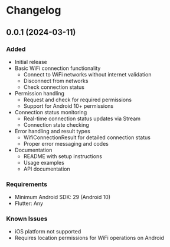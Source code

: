 # Changelog

## 0.0.1 (2024-03-11)

### Added
- Initial release
- Basic WiFi connection functionality
  - Connect to WiFi networks without internet validation
  - Disconnect from networks
  - Check connection status
- Permission handling
  - Request and check for required permissions
  - Support for Android 10+ permissions
- Connection status monitoring
  - Real-time connection status updates via Stream
  - Connection state checking
- Error handling and result types
  - WifiConnectionResult for detailed connection status
  - Proper error messaging and codes
- Documentation
  - README with setup instructions
  - Usage examples
  - API documentation

### Requirements
- Minimum Android SDK: 29 (Android 10)
- Flutter: Any

### Known Issues
- iOS platform not supported
- Requires location permissions for WiFi operations on Android
